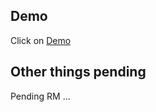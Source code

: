 ## Demo

Click on [Demo](https://happybirthday.panyilun.cn/sample_allen/)

## Other things pending
  Pending RM ...
